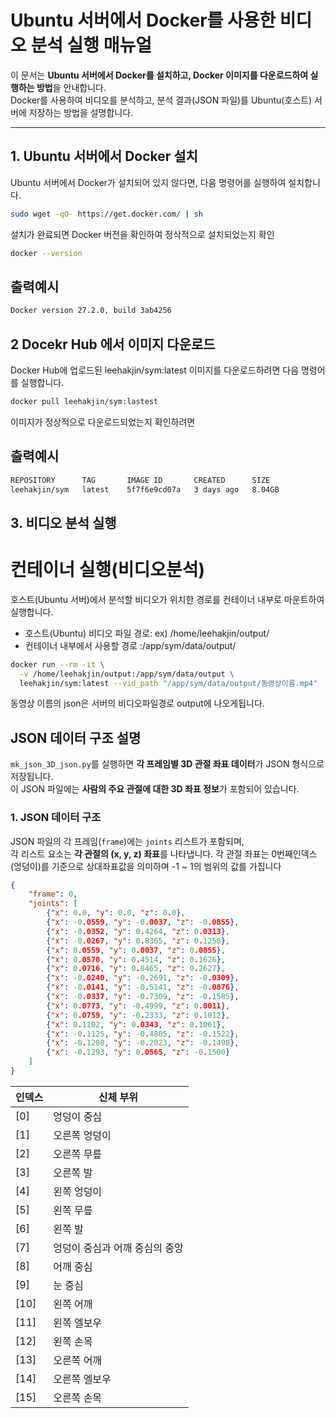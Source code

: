 # Ubuntu 서버에서 Docker를 사용한 비디오 분석 실행 매뉴얼

이 문서는 **Ubuntu 서버에서 Docker를 설치하고, Docker 이미지를 다운로드하여 실행하는 방법**을 안내합니다.  
Docker를 사용하여 비디오를 분석하고, 분석 결과(JSON 파일)를 Ubuntu(호스트) 서버에 저장하는 방법을 설명합니다.

---

## **1. Ubuntu 서버에서 Docker 설치**
Ubuntu 서버에서 Docker가 설치되어 있지 않다면, 다음 명령어를 실행하여 설치합니다.

```bash
sudo wget -qO- https://get.docker.com/ | sh
```
설치가 완료되면 Docker 버전을 확인하여 정삭적으로 설치되었는지 확인

```bash
docker --version
```
## 출력예시
```bash
Docker version 27.2.0, build 3ab4256
```

## **2  Docekr Hub 에서 이미지 다운로드**
Docker Hub에 업로드된 leehakjin/sym:latest 이미지를 다운로드하려면 다음 명령어를 실행합니다.
```bash
docker pull leehakjin/sym:lastest
```
이미지가 정상적으로 다운로드되었는지 확인하려면
## 출력예시
```bash
REPOSITORY      TAG       IMAGE ID       CREATED      SIZE
leehakjin/sym   latest    5f7f6e9cd07a   3 days ago   8.04GB
```


## **3. 비디오 분석 실행**
# 컨테이너 실행(비디오분석)
호스트(Ubuntu 서버)에서 분석할 비디오가 위치한 경로를 컨테이너 내부로 마운트하여 실행합니다.
- 호스트(Ubuntu) 비디오 파일 경로: ex) /home/leehakjin/output/
- 컨테이너 내부에서 사용할 경로 :/app/sym/data/output/
```bash
docker run --rm -it \
  -v /home/leehakjin/output:/app/sym/data/output \
  leehakjin/sym:latest --vid_path "/app/sym/data/output/동영상이름.mp4"
```
동영상 이름의 json은 서버의 비디오파일경로 output에 나오게됩니다.




## JSON 데이터 구조 설명

`mk_json_3D_json.py`를 실행하면 **각 프레임별 3D 관절 좌표 데이터**가 JSON 형식으로 저장됩니다.  
이 JSON 파일에는 **사람의 주요 관절에 대한 3D 좌표 정보**가 포함되어 있습니다.

### **1. JSON 데이터 구조**
JSON 파일의 각 프레임(`frame`)에는 `joints` 리스트가 포함되며,  
각 리스트 요소는 **각 관절의 (x, y, z) 좌표**를 나타냅니다.
각 관절 좌표는 0번째인덱스(엉덩이)를 기준으로 상대좌표값을 의미하며 -1 ~ 1의 범위의 값를 가집니다

```json
{
    "frame": 0,
    "joints": [
        {"x": 0.0, "y": 0.0, "z": 0.0},
        {"x": -0.0559, "y": -0.0037, "z": -0.0855},
        {"x": -0.0352, "y": 0.4264, "z": 0.0313},
        {"x": -0.0267, "y": 0.8365, "z": 0.1258},
        {"x": 0.0559, "y": 0.0037, "z": 0.0855},
        {"x": 0.0570, "y": 0.4514, "z": 0.1626},
        {"x": 0.0716, "y": 0.8465, "z": 0.2627},
        {"x": -0.0240, "y": -0.2691, "z": -0.0309},
        {"x": -0.0141, "y": -0.5141, "z": -0.0876},
        {"x": -0.0337, "y": -0.7309, "z": -0.1585},
        {"x": 0.0773, "y": -0.4999, "z": 0.0011},
        {"x": 0.0759, "y": -0.2333, "z": 0.1012},
        {"x": 0.1102, "y": 0.0343, "z": 0.1061},
        {"x": -0.1125, "y": -0.4805, "z": -0.1522},
        {"x": -0.1208, "y": -0.2023, "z": -0.1498},
        {"x": -0.1293, "y": 0.0565, "z": -0.1500}
    ]
}
```

| 인덱스 | 신체 부위 |
|--------|-----------|
| [0]  | 엉덩이 중심 |
| [1]  | 오른쪽 엉덩이 |
| [2]  | 오른쪽 무릎 |
| [3]  | 오른쪽 발 |
| [4]  | 왼쪽 엉덩이 |
| [5]  | 왼쪽 무릎 |
| [6]  | 왼쪽 발 |
| [7]  | 엉덩이 중심과 어깨 중심의 중앙 |
| [8]  | 어깨 중심 |
| [9]  | 눈 중심 |
| [10] | 왼쪽 어깨 |
| [11] | 왼쪽 엘보우 |
| [12] | 왼쪽 손목 |
| [13] | 오른쪽 어깨 |
| [14] | 오른쪽 엘보우 |
| [15] | 오른쪽 손목 |
